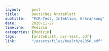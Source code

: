 ```yaml
---
layout:     post
title:      Deutsches Ärzteblatt
subtitle:   "PCR-Test, Infektion, Erkrankung"
date:       2020-11-27
timeline:   Medizin
categories: [Medizin]
tags:       [ärzteblatt, pcr-test, pdf]
link:       "/assets/files/health/a2356.pdf"
---
```

<object data="{{ page.link }}" style='height:calc(100vh - 400px); width: 100%' type='application/pdf'></object>
